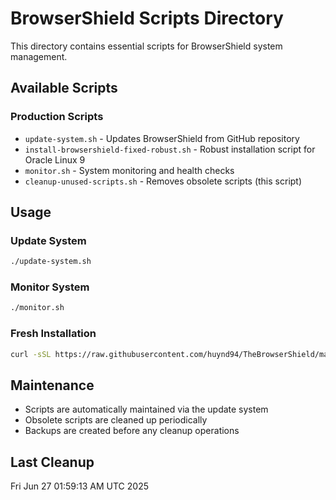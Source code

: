 # BrowserShield Scripts Directory

This directory contains essential scripts for BrowserShield system management.

## Available Scripts

### Production Scripts
- `update-system.sh` - Updates BrowserShield from GitHub repository
- `install-browsershield-fixed-robust.sh` - Robust installation script for Oracle Linux 9
- `monitor.sh` - System monitoring and health checks
- `cleanup-unused-scripts.sh` - Removes obsolete scripts (this script)

## Usage

### Update System
```bash
./update-system.sh
```

### Monitor System
```bash
./monitor.sh
```

### Fresh Installation
```bash
curl -sSL https://raw.githubusercontent.com/huynd94/TheBrowserShield/main/scripts/install-browsershield-fixed-robust.sh | bash
```

## Maintenance

- Scripts are automatically maintained via the update system
- Obsolete scripts are cleaned up periodically
- Backups are created before any cleanup operations

## Last Cleanup
Fri Jun 27 01:59:13 AM UTC 2025
